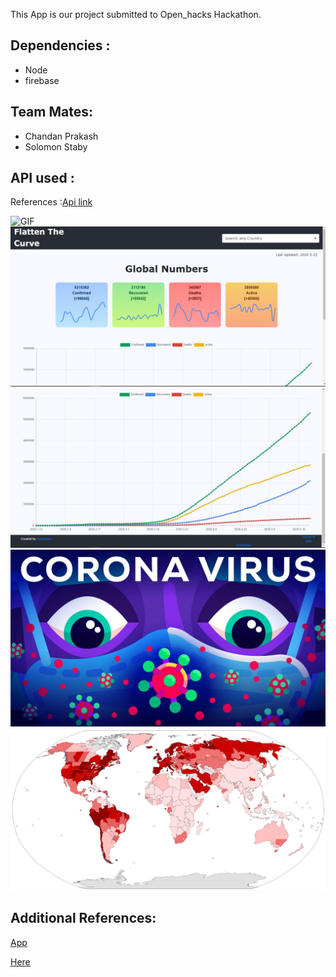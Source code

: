 This App is our project submitted to Open_hacks Hackathon.

## Dependencies :
<ul> 
	<li> Node </li>
	<li> firebase </li>
</ul>

## Team Mates:
<ul> 
	<li> Chandan Prakash </li>
	<li> Solomon Staby </li>
</ul>

## API used :
References :[Api link](https://pomber.github.io/covid19/timeseries.json)

![GIF](./src/open_hack1.gif)
![Here](./src/openhack.jpeg)
![Here](./src/openhack2.jpeg)
![Here](./src/coronavirus.png)
![Here](./src/covid.png)

## Additional References:
[App](https://github.com/pomber/covid19)

[Here](
https://github.com/workaholic7/covid19visuals)

